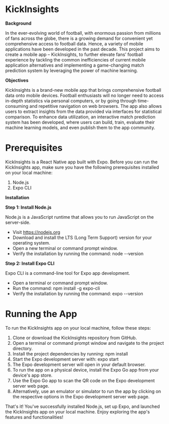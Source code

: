 # KickInsights

**Background**

In the ever-evolving world of football, with enormous passion from millions of fans across the globe, there is a growing demand for convenient yet comprehensive access to football data. Hence, a variety of mobile applications have been developed in the past decade. This project aims to create a mobile app – KickInsights, to further elevate fans’ football experience by tackling the common inefficiencies of current mobile application alternatives and implementing a game-changing match prediction system by leveraging the power of machine learning.


**Objectives**

KickInsights is a brand-new mobile app that brings comprehensive football data onto mobile devices. Football enthusiasts will no longer need to access in-depth statistics via personal computers, or by going through time-consuming and repetitive navigation on web browsers.
The app also allows users to extract insights from the data provided via interfaces for statistical comparison. To enhance data utilization, an interactive match prediction system has been developed, where users can build, train, evaluate their machine learning models, and even publish them to the app community.


# Prerequisites

KickInsights is a React Native app built with Expo. Before you can run the KickInsights app, make sure you have the following prerequisites installed on your local machine:

1. Node.js
2. Expo CLI
   
**Installation**

**Step 1: Install Node.js**

Node.js is a JavaScript runtime that allows you to run JavaScript on the server-side.

- Visit https://nodejs.org
- Download and install the LTS (Long Term Support) version for your operating system.
- Open a new terminal or command prompt window.
- Verify the installation by running the command: node --version
  
**Step 2: Install Expo CLI**

Expo CLI is a command-line tool for Expo app development.

- Open a terminal or command prompt window.
- Run the command: npm install -g expo-cli
- Verify the installation by running the command: expo --version
  
# Running the App

To run the KickInsights app on your local machine, follow these steps:

1. Clone or download the KickInsights repository from GitHub.
2. Open a terminal or command prompt window and navigate to the project directory.
3. Install the project dependencies by running: npm install
4. Start the Expo development server with: expo start
5. The Expo development server will open in your default browser.
6. To run the app on a physical device, install the Expo Go app from your device's app store.
7. Use the Expo Go app to scan the QR code on the Expo development server web page.
8. Alternatively, use an emulator or simulator to run the app by clicking on the respective options in the Expo development server web page.

That's it! You've successfully installed Node.js, set up Expo, and launched the KickInsights app on your local machine. Enjoy exploring the app's features and functionalities!
